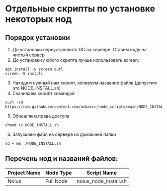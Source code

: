 # Отдельные скрипты по установке некоторых нод
## Порядок установки
1. До установки переустановить ОС на сервере. Ставим ноду на чистый сервер
2. До установки любого скрипта лучше использовать screen:
```
apt install -y screen curl
screen -S install
```
3. Находим нужный нам скрипт, копируем название файла (допустим это NODE_INSTALL.sh)
4. Скачиваем скрипт командой
```
curl -sO https://raw.githubusercontent.com/avkarcr/node_scripts/main/NODE_INSTALL.sh
```
5. Обновляем права доступа
```
chmod +x NODE_INSTALL.sh
```
6. Запускаем файл на сервере из домашней папки
```
cd ~ && ./NODE_INSTALL.sh
```
## Перечень нод и названий файлов:
| Project Name | Node Type | Script Name           |
| ------------ | --------- | --------------------- |
| Nolus        | Full Node | nolus_node_install.sh |
